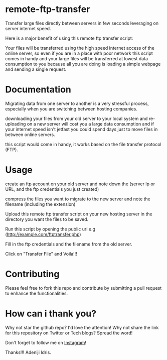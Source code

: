 # remote-ftp-transfer
Transfer large files directly between servers in few seconds leveraging on server internet speed.

Here is a major benefit of using this remote ftp transfer script:

Your files will be transferred using the high speed internet access of the online server, so even if you are in a place with poor network this script comes in handy and your large files will be transferred at lowest data consumption to you because all you are doing is loading a simple webpage and sending a single request.

# Documentation
Migrating data from one server to another is a very stressful process, especially when you are switching between hosting companies.

downloading your files from your old server to your local system and re-uploading on a new server will cost you a large data consumption and if your internet speed isn't jetfast you could spend days just to move files in between online servers.

this script would come in handy, it works based on the file transfer protocol (FTP).

# Usage
create an ftp account on your old server and note down the (server Ip or URL, and the ftp credentials you just created)

compress the files you want to migrate to the new server and note the filename (including the extension)

Upload this remote ftp transfer script on your new hosting server in the directory you want the files to be saved.

Run this script by opening the public url e.g (http://example.com/ftptransfer.php)

Fill in the ftp credentials and the filename from the old server.

Click on "Transfer File" and Voila!!!

# Contributing
Please feel free to fork this repo and contribute by submitting a pull request to enhance the functionalities.

# How can i thank you?
Why not star the github repo? I'd love the attention! Why not share the link for this repository on Twitter or Tech blogs? Spread the word!

Don't forget to follow me on <a href = "https://instagram.com/alvacoder">Instagram</a>!

Thanks!!! Adeniji Idris.
